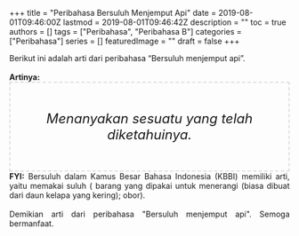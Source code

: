 +++
title = "Peribahasa Bersuluh Menjemput Api"
date = 2019-08-01T09:46:00Z
lastmod = 2019-08-01T09:46:42Z
description = ""
toc = true
authors = []
tags = ["Peribahasa", "Peribahasa B"]
categories = ["Peribahasa"]
series = []
featuredImage = ""
draft = false
+++

<div dir="ltr" style="text-align: left;" trbidi="on"><div style="text-align: justify;">Berikut ini adalah arti dari peribahasa “Bersuluh menjemput api”.</div><br /><div style="text-align: justify;"><b>Artinya:</b></div><div style="border: 2px dashed #ddd; font-size: 24px; height: auto; margin: 0 auto; padding: 50px; text-align: center; width: auto;"><i>Menanyakan sesuatu yang telah diketahuinya.</i></div><div style="text-align: justify;"><b>FYI:</b> Bersuluh dalam Kamus Besar Bahasa Indonesia (KBBI) memiliki arti, yaitu memakai suluh ( barang yang dipakai untuk menerangi (biasa dibuat dari daun kelapa yang kering); obor).<br /><br /></div><div style="text-align: justify;">Demikian arti dari peribahasa "Bersuluh menjemput api". Semoga bermanfaat.</div></div>
